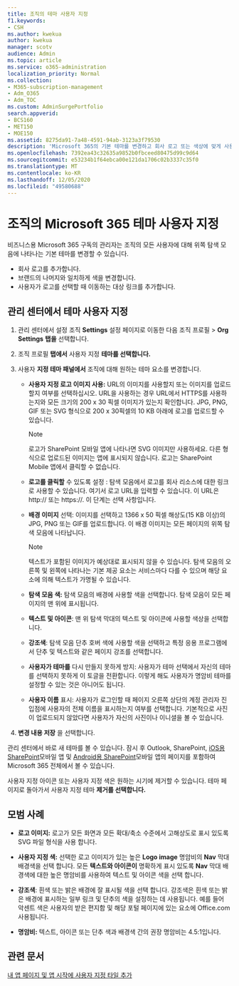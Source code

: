 ```yaml
---
title: 조직의 테마 사용자 지정
f1.keywords:
- CSH
ms.author: kwekua
author: kwekua
manager: scotv
audience: Admin
ms.topic: article
ms.service: o365-administration
localization_priority: Normal
ms.collection:
- M365-subscription-management
- Adm_O365
- Adm_TOC
ms.custom: AdminSurgePortfolio
search.appverid:
- BCS160
- MET150
- MOE150
ms.assetid: 8275da91-7a48-4591-94ab-3123a3f79530
description: 'Microsoft 365의 기본 테마를 변경하고 회사 로고 또는 색상에 맞게 사용자 지정하는 방법을 배워야 합니다. '
ms.openlocfilehash: 7392ea43c32635a9852b0fbceed80475d99c9d64
ms.sourcegitcommit: e53234b1f64ebca00e121da1706c02b3337c35f0
ms.translationtype: MT
ms.contentlocale: ko-KR
ms.lasthandoff: 12/05/2020
ms.locfileid: "49580688"
---
```

# <a name="customize-the-microsoft-365-theme-for-your-organization"></a>조직의 Microsoft 365 테마 사용자 지정

비즈니스용 Microsoft 365 구독의 관리자는 조직의 모든 사용자에 대해 위쪽 탐색 모음에 나타나는 기본 테마를 변경할 수 있습니다.

- 회사 로고를 추가합니다.
- 브랜드의 나머지와 일치하게 색을 변경합니다.
- 사용자가 로고를 선택할 때 이동하는 대상 링크를 추가합니다.
  
## <a name="customize-your-theme-in-the-admin-center"></a>관리 센터에서 테마 사용자 지정

1. 관리 센터에서 설정 조직 **Settings** 설정 페이지로 이동한 다음 조직 프로필 \> **Org Settings** **탭을** 선택합니다.

2. 조직 프로필 **탭에서** 사용자 지정 **테마를 선택합니다.**

3. 사용자 **지정 테마 패널에서** 조직에 대해 원하는 테마 요소를 변경합니다.

    - **사용자 지정 로고 이미지 사용:** URL의 이미지를 사용할지 또는 이미지를 업로드할지 여부를 선택하십시오. URL을 사용하는 경우 URL에서 HTTPS를 사용하는지와 모든 크기의 200 x 30 픽셀 이미지가 있는지 확인합니다. JPG, PNG, GIF 또는 SVG 형식으로 200 x 30픽셀의 10 KB 아래에 로고를 업로드할 수 있습니다.

      > [!NOTE]
      > 로고가 SharePoint 모바일 앱에 나타나면 SVG 이미지만 사용하세요. 다른 형식으로 업로드된 이미지는 앱에 표시되지 않습니다. 로고는 SharePoint Mobile 앱에서 클릭할 수 없습니다.

    - **로고를 클릭할** 수 있도록 설정 : 탐색 모음에서 로고를 회사 리소스에 대한 링크로 사용할 수 있습니다. 여기서 로고 URL을 입력할 수 있습니다. 이 URL은 http:// 또는 https://. 이 단계는 선택 사항입니다.

    - **배경 이미지** 선택: 이미지를 선택하고 1366 x 50 픽셀 해상도(15 KB 이상)의 JPG, PNG 또는 GIF를 업로드합니다. 이 배경 이미지는 모든 페이지의 위쪽 탐색 모음에 나타납니다.

      > [!NOTE]
      > 텍스트가 포함된 이미지가 예상대로 표시되지 않을 수 있습니다. 탐색 모음의 오른쪽 및 왼쪽에 나타나는 기본 제공 요소는 서비스마다 다를 수 있으며 해당 요소에 의해 텍스트가 가명될 수 있습니다.

    - **탐색 모음 색:** 탐색 모음의 배경에 사용할 색을 선택합니다. 탐색 모음이 모든 페이지의 맨 위에 표시됩니다.

    - **텍스트 및 아이콘**: 맨 위 탐색 막대의 텍스트 및 아이콘에 사용할 색상을 선택합니다.

    - **강조색**: 탐색 모음 단추 호버 색에 사용할 색을 선택하고 특정 응용 프로그램에서 단추 및 텍스트와 같은 페이지 강조를 선택합니다.

    - **사용자가 테마를** 다시 만들지 못하게 방지: 사용자가 테마 선택에서 자신의 테마를 선택하지 못하게 이 토글을 전환합니다. 이렇게 해도 사용자가 명암비 테마를 설정할 수 있는 것은 아니어도 됩니다.

    - **사용자 이름** 표시: 사용자가 로그인할 때 페이지 오른쪽 상단의 계정 관리자 진입점에 사용자의 전체 이름을 표시하는지 여부를 선택합니다. 기본적으로 사진이 업로드되지 않았다면 사용자가 자신의 사진이나 이니셜을 볼 수 있습니다.

4. **변경 내용 저장** 을 선택합니다.

관리 센터에서 바로 새 테마를 볼 수 있습니다. 잠시 후 Outlook, SharePoint, [iOS용 SharePoint](https://support.microsoft.com/office/339402ce-16bb-4c97-9475-0c5375ccef7a)모바일 앱 및 [Android용 SharePoint](https://support.microsoft.com/office/d875654b-fb0a-4dbe-a17a-a676cf936284)모바일 앱의 페이지를 포함하여 Microsoft 365 전체에서 볼 수 있습니다.

사용자 지정 아이콘 또는 사용자 지정 색은 원하는 시기에 제거할 수 있습니다. 테마 페이지로 돌아가서 사용자 지정 테마 **제거를 선택합니다.**
  
## <a name="best-practices"></a>모범 사례

- **로고 이미지:** 로고가 모든 화면과 모든 확대/축소 수준에서 고해상도로 표시 있도록 SVG 파일 형식을 사용 합니다.

- **사용자 지정 색:** 선택한 로고 이미지가 있는 높은 **Logo image** 명암비의 **Nav** 막대 배경색을 선택 합니다. 모든 **텍스트와 아이콘이** 명확하게 표시 있도록 **Nav** 막대 배경색에 대한 높은 명암비를 사용하여 텍스트 및 아이콘 색을 선택 합니다.

- **강조색**: 흰색 또는 밝은 배경에 잘 표시될 색을 선택 합니다. 강조색은 흰색 또는 밝은 배경에 표시하는 일부 링크 및 단추의 색을 설정하는 데 사용됩니다. 예를 들어 악센트 색은 사용자의 받은 편지함 및 해당 포털 페이지에 있는 요소에 Office.com 사용됩니다.
  
- **명암비:** 텍스트, 아이콘 또는 단추 색과 배경색 간의 권장 명암비는 4.5:1입니다.
  
## <a name="related-articles"></a>관련 문서

[내 앱 페이지 및 앱 시작에 사용자 지정 타일 추가](../manage/customize-the-app-launcher.md)